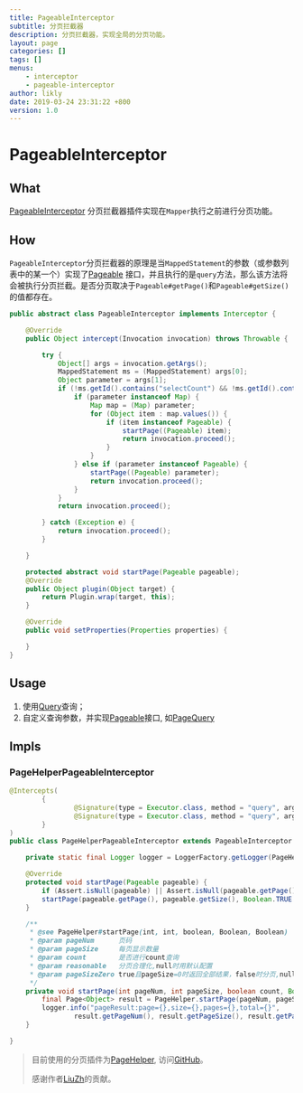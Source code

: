 ```yaml
---
title: PageableInterceptor
subtitle: 分页拦截器
description: 分页拦截器，实现全局的分页功能。
layout: page
categories: []
tags: []
menus:
    - interceptor
    - pageable-interceptor
author: likly
date: 2019-03-24 23:31:22 +800
version: 1.0
---
```


# PageableInterceptor

## What

[PageableInterceptor](/final-mybatis/final-mybatis-core/src/main/java/org/finalframework/mybatis/inteceptor/PageableInterceptor.java)
分页拦截器插件实现在`Mapper`执行之前进行分页功能。

## How

`PageableInterceptor`分页拦截器的原理是当`MappedStatement`的参数（或参数列表中的某一个）实现了[Pageable](/final-data/final-data-context/src/main/java/org/finalframework/data/query/Pageable.java)
接口，并且执行的是`query`方法，那么该方法将会被执行分页拦截。是否分页取决于`Pageable#getPage()`和`Pageable#getSize()`的值都存在。


```java
public abstract class PageableInterceptor implements Interceptor {

    @Override
    public Object intercept(Invocation invocation) throws Throwable {

        try {
            Object[] args = invocation.getArgs();
            MappedStatement ms = (MappedStatement) args[0];
            Object parameter = args[1];
            if (!ms.getId().contains("selectCount") && !ms.getId().contains("selectOne") && parameter != null) {
                if (parameter instanceof Map) {
                    Map map = (Map) parameter;
                    for (Object item : map.values()) {
                        if (item instanceof Pageable) {
                            startPage((Pageable) item);
                            return invocation.proceed();
                        }
                    }
                } else if (parameter instanceof Pageable) {
                    startPage((Pageable) parameter);
                    return invocation.proceed();
                }
            }
            return invocation.proceed();

        } catch (Exception e) {
            return invocation.proceed();
        }

    }

    protected abstract void startPage(Pageable pageable);
    @Override
    public Object plugin(Object target) {
        return Plugin.wrap(target, this);
    }

    @Override
    public void setProperties(Properties properties) {

    }
}
```

## Usage

1. 使用[Query](/final-data/final-data-context/src/main/java/org/finalframework/data/query/Query.java)查询；
2. 自定义查询参数，并实现[Pageable](/final-data/final-data-context/src/main/java/org/finalframework/data/query/Pageable.java)接口,
如[PageQuery](/final-data/final-data-context/src/main/java/org/finalframework/data/query/PageQuery.java)




## Impls

### PageHelperPageableInterceptor

```java
@Intercepts(
        {
                @Signature(type = Executor.class, method = "query", args = {MappedStatement.class, Object.class, RowBounds.class, ResultHandler.class}),
                @Signature(type = Executor.class, method = "query", args = {MappedStatement.class, Object.class, RowBounds.class, ResultHandler.class, CacheKey.class, BoundSql.class}),
        }
)
public class PageHelperPageableInterceptor extends PageableInterceptor {

    private static final Logger logger = LoggerFactory.getLogger(PageHelperPageableInterceptor.class);

    @Override
    protected void startPage(Pageable pageable) {
        if (Assert.isNull(pageable) || Assert.isNull(pageable.getPage()) || Assert.isNull(pageable.getSize())) return;
        startPage(pageable.getPage(), pageable.getSize(), Boolean.TRUE.equals(pageable.getCount()), false, false);
    }

    /**
     * @see PageHelper#startPage(int, int, boolean, Boolean, Boolean)
     * @param pageNum      页码
     * @param pageSize     每页显示数量
     * @param count        是否进行count查询
     * @param reasonable   分页合理化,null时用默认配置
     * @param pageSizeZero true且pageSize=0时返回全部结果，false时分页,null时用默认配置
     */
    private void startPage(int pageNum, int pageSize, boolean count, Boolean reasonable, Boolean pageSizeZero) {
        final Page<Object> result = PageHelper.startPage(pageNum, pageSize, count, reasonable, pageSizeZero);
        logger.info("pageResult:page={},size={},pages={},total={}",
                result.getPageNum(), result.getPageSize(), result.getPages(), result.getTotal());
    }

}

```

> 目前使用的分页插件为[PageHelper](/final-mybatis/final-mybatis-core/src/main/java/org/finalframework/mybatis/inteceptor/PageHelperPageableInterceptor.java),
访问[GitHub](https://github.com/pagehelper/Mybatis-PageHelper/blob/master/README_zh.md)。
>
> 感谢作者[LiuZh](https://github.com/abel533)的贡献。